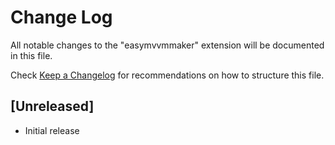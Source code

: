 # Change Log

All notable changes to the "easymvvmmaker" extension will be documented in this file.

Check [Keep a Changelog](http://keepachangelog.com/) for recommendations on how to structure this file.

## [Unreleased]

- Initial release